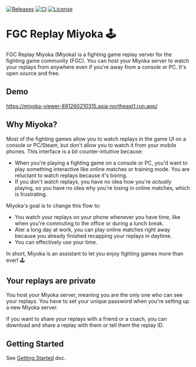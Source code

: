 [![Releases](https://img.shields.io/github/release/fgcreplaymiyoka/fgc-replay-miyoka?style=flat-square)](https://github.com/fgcreplaymiyoka/fgc-replay-miyoka/releases)
[![CI](https://github.com/fgcreplaymiyoka/fgc-replay-miyoka/actions/workflows/publish.yml/badge.svg)](https://github.com/fgcreplaymiyoka/fgc-replay-miyoka/actions/workflows/publish.yml)
[![License](https://img.shields.io/github/license/fgcreplaymiyoka/fgc-replay-miyoka)](https://www.gnu.org/licenses/gpl-3.0.html)

# FGC Replay Miyoka 🕹️

FGC Replay Miyoka (Miyoka) is a fighting game replay server for the fighting game community (FGC).
You can host your Miyoka server to watch your replays from anywhere even if you're away from a console or PC.
It's open source and free.

## Demo

https://miyoka-viewer-891260210315.asia-northeast1.run.app/

## Why Miyoka?

Most of the fighting games allow you to watch replays in the game UI on a console or PC/Steam, but don't allow you to watch it from your mobile phones.
This interface is a bit counter-intuitive because:

- When you're playing a fighting game on a console or PC, you'd want to play something interactive like online matches or training mode. You are reluctant to watch replays because it's boring.
- If you don't watch replays, you have no idea how you're _actually_ playing, so you have no idea why you're losing in online matches, which is frustrating.

Miyoka's goal is to change this flow to:

- You watch your replays on your phone whenever you have time, like when you're commuting to the office or during a lunch break.
- Ater a long day at work, you can play online matches right away because you already finished recapping your replays in daytime.
- You can effectively use your time.

In short, Miyoka is an assistant to let you enjoy fighting games more than ever! 🕹️

## Your replays are private

You host your Miyoka server, meaning you are the only one who can see your replays.
You have to set your unique password when you're setting up a new Miyoka server.

If you want to share your replays with a friend or a coach, you can download and share a replay with them or tell them the replay ID.

## Getting Started

See [Getting Started](https://github.com/fgcreplaymiyoka/fgc-replay-miyoka/blob/main/docs/getting_started.md) doc.

